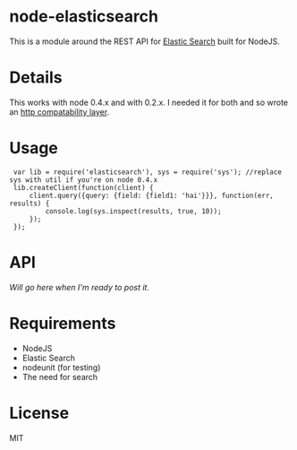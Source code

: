 node-elasticsearch
============

This is a module around the REST API for [Elastic Search](http://www.elasticsearch.org/) built for NodeJS.


Details
=============

This works with node 0.4.x and with 0.2.x. I needed it for both and so wrote an [http compatability layer](http://github.com/ncb000gt/node-http_compat).


Usage
=============

     var lib = require('elasticsearch'), sys = require('sys'); //replace sys with util if you're on node 0.4.x
     lib.createClient(function(client) {
         client.query({query: {field: {field1: 'hai'}}}, function(err, results) {
             console.log(sys.inspect(results, true, 10));
         });
     });


API
==============

*Will go here when I'm ready to post it.*


Requirements
=============

* NodeJS
* Elastic Search
* nodeunit (for testing)
* The need for search


License
=============

MIT
